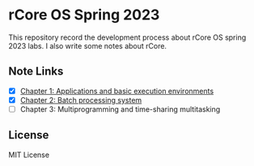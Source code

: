 # rCore OS Spring 2023

This repository record the development process about rCore OS spring 2023 labs. I also write some notes about rCore.

## Note Links

- [x] [Chapter 1: Applications and basic execution environments](http://hangx-ma.github.io/2023/06/19/rcore-note-ch1.html)
- [x] [Chapter 2: Batch processing system](http://hangx-ma.github.io/2023/06/23/rcore-note-ch2.html)
- [ ] Chapter 3: Multiprogramming and time-sharing multitasking

## License

MIT License
